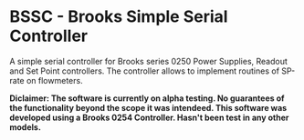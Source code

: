 # **BSSC** - Brooks  Simple Serial Controller 

A simple serial controller for Brooks series 0250 Power Supplies, Readout and Set Point controllers. The controller allows to implement routines of SP-rate on flowmeters. 


**Diclaimer: The software is currently on alpha testing. No guarantees of the functionality beyond the scope it was intendeed. This software was developed using a Brooks 0254 Controller. Hasn't been test in any other models.**


